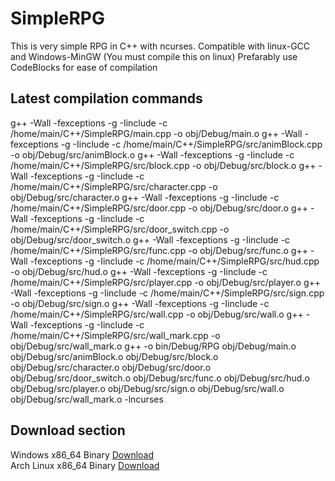 # SimpleRPG

This is very simple RPG in C++ with ncurses. Compatible with linux-GCC and Windows-MinGW (You must compile this on linux)
Prefarably use CodeBlocks for ease of compilation

## Latest compilation commands

g++ -Wall -fexceptions -g -Iinclude -c /home/main/C++/SimpleRPG/main.cpp -o obj/Debug/main.o
g++ -Wall -fexceptions -g -Iinclude -c /home/main/C++/SimpleRPG/src/animBlock.cpp -o obj/Debug/src/animBlock.o
g++ -Wall -fexceptions -g -Iinclude -c /home/main/C++/SimpleRPG/src/block.cpp -o obj/Debug/src/block.o
g++ -Wall -fexceptions -g -Iinclude -c /home/main/C++/SimpleRPG/src/character.cpp -o obj/Debug/src/character.o
g++ -Wall -fexceptions -g -Iinclude -c /home/main/C++/SimpleRPG/src/door.cpp -o obj/Debug/src/door.o
g++ -Wall -fexceptions -g -Iinclude -c /home/main/C++/SimpleRPG/src/door_switch.cpp -o obj/Debug/src/door_switch.o
g++ -Wall -fexceptions -g -Iinclude -c /home/main/C++/SimpleRPG/src/func.cpp -o obj/Debug/src/func.o
g++ -Wall -fexceptions -g -Iinclude -c /home/main/C++/SimpleRPG/src/hud.cpp -o obj/Debug/src/hud.o
g++ -Wall -fexceptions -g -Iinclude -c /home/main/C++/SimpleRPG/src/player.cpp -o obj/Debug/src/player.o
g++ -Wall -fexceptions -g -Iinclude -c /home/main/C++/SimpleRPG/src/sign.cpp -o obj/Debug/src/sign.o
g++ -Wall -fexceptions -g -Iinclude -c /home/main/C++/SimpleRPG/src/wall.cpp -o obj/Debug/src/wall.o
g++ -Wall -fexceptions -g -Iinclude -c /home/main/C++/SimpleRPG/src/wall_mark.cpp -o obj/Debug/src/wall_mark.o
g++  -o bin/Debug/RPG obj/Debug/main.o obj/Debug/src/animBlock.o obj/Debug/src/block.o obj/Debug/src/character.o obj/Debug/src/door.o obj/Debug/src/door_switch.o obj/Debug/src/func.o obj/Debug/src/hud.o obj/Debug/src/player.o obj/Debug/src/sign.o obj/Debug/src/wall.o obj/Debug/src/wall_mark.o   -lncurses

## Download section

Windows x86_64 Binary [Download](http://62.168.71.236/SimpleRPG/RPG.exe)  
Arch Linux x86_64 Binary [Download](http://62.168.71.236/SimpleRPG/RPG)
